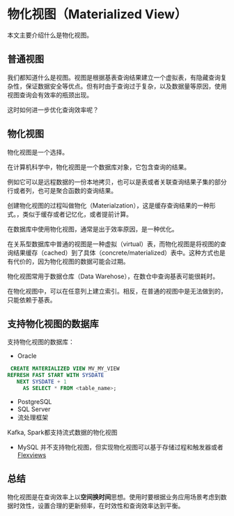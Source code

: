 # 物化视图（Materialized View）

本文主要介绍什么是物化视图。

## 普通视图

我们都知道什么是视图。视图是根据基表查询结果建立一个虚拟表，有隐藏查询复杂性，保证数据安全等优点。但有时由于查询过于复杂，以及数据量等原因，使用视图查询会有效率的瓶颈出现。

这时如何进一步优化查询效率呢？

## 物化视图

物化视图是一个选择。

在计算机科学中，物化视图是一个数据库对象，它包含查询的结果。

例如它可以是远程数据的一份本地拷贝，也可以是表或者关联查询结果子集的部分行或者列，也可是聚合函数的查询结果。

创建物化视图的过程叫做物化（Materialzation），这是缓存查询结果的一种形式。，类似于缓存或者记忆化，或者提前计算。

在数据库中使用物化视图，通常是出于效率原因，是一种优化。

在关系型数据库中普通的视图是一种虚拟（virtual）表，而物化视图是将视图的查询结果缓存（cached）到了具体（concrete/materialized）表中。这种方式也是有代价的，因为物化视图的数据可能会过期。

物化视图常用于数据仓库（Data Warehose），在数仓中查询基表可能很耗时。

在物化视图中，可以在任意列上建立索引。相反，在普通的视图中是无法做到的，只能依赖于基表。

## 支持物化视图的数据库

支持物化视图的数据库：

- Oracle

```sql
 CREATE MATERIALIZED VIEW MV_MY_VIEW
REFRESH FAST START WITH SYSDATE
   NEXT SYSDATE + 1
     AS SELECT * FROM <table_name>;
```

- PostgreSQL
- SQL Server
- 流处理框架
 
 Kafka, Spark都支持流式数据的物化视图

 - MySQL
 并不支持物化视图，但实现物化视图可以基于存储过程和触发器或者[Flexviews](https://github.com/greenlion/swanhart-tools/tree/master/flexviews)

 ## 总结

 物化视图是在查询效率上以**空间换时间**思想。使用时要根据业务应用场景考虑到数据时效性，设置合理的更新频率，在时效性和查询效率达到平衡。
